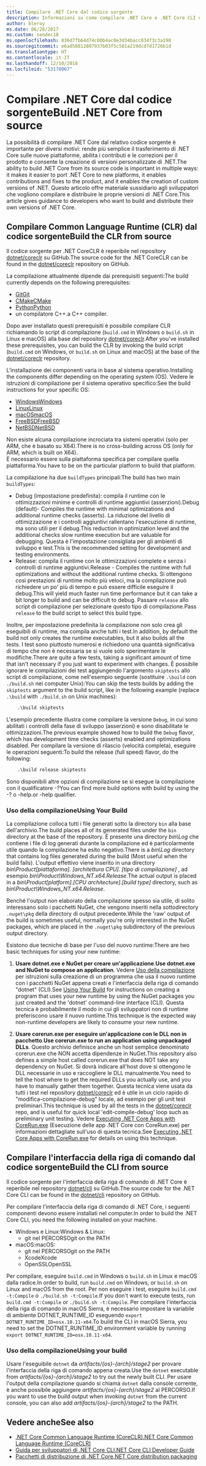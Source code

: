```yaml
---
title: Compilare .NET Core dal codice sorgente
description: Informazioni su come compilare .NET Core e .NET Core CLI dal codice sorgente.
author: bleroy
ms.date: 06/28/2017
ms.custom: seodec18
ms.openlocfilehash: 036d7fb64d74c00b4ac0e3d34bacc834f3c3a198
ms.sourcegitcommit: e6ad58812807937b03f5c581a219dcd7d1726b1d
ms.translationtype: HT
ms.contentlocale: it-IT
ms.lasthandoff: 12/10/2018
ms.locfileid: "53170067"
---
```

# <a name="build-net-core-from-source"></a><span data-ttu-id="b40f1-103">Compilare .NET Core dal codice sorgente</span><span class="sxs-lookup"><span data-stu-id="b40f1-103">Build .NET Core from source</span></span>

<span data-ttu-id="b40f1-104">La possibilità di compilare .NET Core dal relativo codice sorgente è importante per diversi motivi: rende più semplice il trasferimento di .NET Core sulle nuove piattaforme, abilita i contributi e le correzioni per il prodotto e consente la creazione di versioni personalizzate di .NET.</span><span class="sxs-lookup"><span data-stu-id="b40f1-104">The ability to build .NET Core from its source code is important in multiple ways: it makes it easier to port .NET Core to new platforms, it enables contributions and fixes to the product, and it enables the creation of custom versions of .NET.</span></span>
<span data-ttu-id="b40f1-105">Questo articolo offre materiale sussidiario agli sviluppatori che vogliono compilare e distribuire le proprie versioni di .NET Core.</span><span class="sxs-lookup"><span data-stu-id="b40f1-105">This article gives guidance to developers who want to build and distribute their own versions of .NET Core.</span></span>

## <a name="build-the-clr-from-source"></a><span data-ttu-id="b40f1-106">Compilare Common Language Runtime (CLR) dal codice sorgente</span><span class="sxs-lookup"><span data-stu-id="b40f1-106">Build the CLR from source</span></span>

<span data-ttu-id="b40f1-107">Il codice sorgente per .NET CoreCLR è reperibile nel repository [dotnet/coreclr](https://github.com/dotnet/coreclr/) su GitHub.</span><span class="sxs-lookup"><span data-stu-id="b40f1-107">The source code for the .NET CoreCLR can be found in the [dotnet/coreclr](https://github.com/dotnet/coreclr/) repository on GitHub.</span></span>

<span data-ttu-id="b40f1-108">La compilazione attualmente dipende dai prerequisiti seguenti:</span><span class="sxs-lookup"><span data-stu-id="b40f1-108">The build currently depends on the following prerequisites:</span></span>

* [<span data-ttu-id="b40f1-109">Git</span><span class="sxs-lookup"><span data-stu-id="b40f1-109">Git</span></span>](https://git-scm.com/)
* [<span data-ttu-id="b40f1-110">CMake</span><span class="sxs-lookup"><span data-stu-id="b40f1-110">CMake</span></span>](https://cmake.org/)
* [<span data-ttu-id="b40f1-111">Python</span><span class="sxs-lookup"><span data-stu-id="b40f1-111">Python</span></span>](https://www.python.org/)
* <span data-ttu-id="b40f1-112">un compilatore C++.</span><span class="sxs-lookup"><span data-stu-id="b40f1-112">a C++ compiler.</span></span>

<span data-ttu-id="b40f1-113">Dopo aver installato questi prerequisiti è possibile compilare CLR richiamando lo script di compilazione (`build.cmd` in Windows o `build.sh` in Linux e macOS) alla base del repository [dotnet/coreclr](https://github.com/dotnet/coreclr/).</span><span class="sxs-lookup"><span data-stu-id="b40f1-113">After you've installed these prerequisites, you can build the CLR by invoking the build script (`build.cmd` on Windows, or `build.sh` on Linux and macOS) at the base of the [dotnet/coreclr](https://github.com/dotnet/coreclr/) repository.</span></span>

<span data-ttu-id="b40f1-114">L'installazione dei componenti varia in base al sistema operativo.</span><span class="sxs-lookup"><span data-stu-id="b40f1-114">Installing the components differ depending on the operating system (OS).</span></span> <span data-ttu-id="b40f1-115">Vedere le istruzioni di compilazione per il sistema operativo specifico:</span><span class="sxs-lookup"><span data-stu-id="b40f1-115">See the build instructions for your specific OS:</span></span>

* [<span data-ttu-id="b40f1-116">Windows</span><span class="sxs-lookup"><span data-stu-id="b40f1-116">Windows</span></span>](https://github.com/dotnet/coreclr/blob/master/Documentation/building/windows-instructions.md)
* [<span data-ttu-id="b40f1-117">Linux</span><span class="sxs-lookup"><span data-stu-id="b40f1-117">Linux</span></span>](https://github.com/dotnet/coreclr/blob/master/Documentation/building/linux-instructions.md)
* [<span data-ttu-id="b40f1-118">macOS</span><span class="sxs-lookup"><span data-stu-id="b40f1-118">macOS</span></span>](https://github.com/dotnet/coreclr/blob/master/Documentation/building/osx-instructions.md)
* [<span data-ttu-id="b40f1-119">FreeBSD</span><span class="sxs-lookup"><span data-stu-id="b40f1-119">FreeBSD</span></span>](https://github.com/dotnet/coreclr/blob/master/Documentation/building/freebsd-instructions.md)
* [<span data-ttu-id="b40f1-120">NetBSD</span><span class="sxs-lookup"><span data-stu-id="b40f1-120">NetBSD</span></span>](https://github.com/dotnet/coreclr/blob/master/Documentation/building/netbsd-instructions.md)

<span data-ttu-id="b40f1-121">Non esiste alcuna compilazione incrociata tra sistemi operativi (solo per ARM, che è basato su X64).</span><span class="sxs-lookup"><span data-stu-id="b40f1-121">There is no cross-building across OS (only for ARM, which is built on X64).</span></span>  
<span data-ttu-id="b40f1-122">È necessario essere sulla piattaforma specifica per compilare quella piattaforma.</span><span class="sxs-lookup"><span data-stu-id="b40f1-122">You have to be on the particular platform to build that platform.</span></span>  

<span data-ttu-id="b40f1-123">La compilazione ha due `buildTypes` principali:</span><span class="sxs-lookup"><span data-stu-id="b40f1-123">The build has two main `buildTypes`:</span></span>

* <span data-ttu-id="b40f1-124">Debug (impostazione predefinita): compila il runtime con le ottimizzazioni minime e controlli di runtime aggiuntivi (asserzioni).</span><span class="sxs-lookup"><span data-stu-id="b40f1-124">Debug (default)- Compiles the runtime with minimal optimizations and additional runtime checks (asserts).</span></span> <span data-ttu-id="b40f1-125">La riduzione del livello di ottimizzazione e i controlli aggiuntivi rallentano l'esecuzione di runtime, ma sono utili per il debug.</span><span class="sxs-lookup"><span data-stu-id="b40f1-125">This reduction in optimization level and the additional checks slow runtime execution but are valuable for debugging.</span></span> <span data-ttu-id="b40f1-126">Questa è l'impostazione consigliata per gli ambienti di sviluppo e test.</span><span class="sxs-lookup"><span data-stu-id="b40f1-126">This is the recommended setting for development and testing environments.</span></span>
* <span data-ttu-id="b40f1-127">Release: compila il runtime con le ottimizzazioni complete e senza i controlli di runtime aggiuntivi.</span><span class="sxs-lookup"><span data-stu-id="b40f1-127">Release - Compiles the runtime with full optimizations and without the additional runtime checks.</span></span> <span data-ttu-id="b40f1-128">Si ottengono così prestazioni di runtime molto più veloci, ma la compilazione può richiedere un po' più di tempo e può essere difficile eseguire il debug.</span><span class="sxs-lookup"><span data-stu-id="b40f1-128">This will yield much faster run time performance but it can take a bit longer to build and can be difficult to debug.</span></span> <span data-ttu-id="b40f1-129">Passare `release` allo script di compilazione per selezionare questo tipo di compilazione.</span><span class="sxs-lookup"><span data-stu-id="b40f1-129">Pass `release` to the build script to select this build type.</span></span>

<span data-ttu-id="b40f1-130">Inoltre, per impostazione predefinita la compilazione non solo crea gli eseguibili di runtime, ma compila anche tutti i test.</span><span class="sxs-lookup"><span data-stu-id="b40f1-130">In addition, by default the build not only creates the runtime executables, but it also builds all the tests.</span></span>
<span data-ttu-id="b40f1-131">I test sono piuttosto numerosi e richiedono una quantità significativa di tempo che non è necessaria se si vuole solo sperimentare le modifiche.</span><span class="sxs-lookup"><span data-stu-id="b40f1-131">There are quite a few tests, taking a significant amount of time that isn't necessary if you just want to experiment with changes.</span></span>
<span data-ttu-id="b40f1-132">È possibile ignorare le compilazioni dei test aggiungendo l'argomento `skiptests` allo script di compilazione, come nell'esempio seguente (sostituire `.\build` con `./build.sh` nei computer Unix):</span><span class="sxs-lookup"><span data-stu-id="b40f1-132">You can skip the tests builds by adding the `skiptests` argument to the build script, like in the following example (replace `.\build` with `./build.sh` on Unix machines):</span></span>

```bat
    .\build skiptests
```

<span data-ttu-id="b40f1-133">L'esempio precedente illustra come compilare la versione `Debug`, in cui sono abilitati i controlli della fase di sviluppo (asserzioni) e sono disabilitate le ottimizzazioni.</span><span class="sxs-lookup"><span data-stu-id="b40f1-133">The previous example showed how to build the `Debug` flavor, which has development time checks (asserts) enabled and optimizations disabled.</span></span> <span data-ttu-id="b40f1-134">Per compilare la versione di rilascio (velocità completa), eseguire le operazioni seguenti:</span><span class="sxs-lookup"><span data-stu-id="b40f1-134">To build the release (full speed) flavor, do the following:</span></span>

```bat
    .\build release skiptests
```

<span data-ttu-id="b40f1-135">Sono disponibili altre opzioni di compilazione se si esegue la compilazione con il qualificatore -?</span><span class="sxs-lookup"><span data-stu-id="b40f1-135">You can find more build options with build by using the -?</span></span> <span data-ttu-id="b40f1-136">o -help.</span><span class="sxs-lookup"><span data-stu-id="b40f1-136">or -help qualifier.</span></span>

### <a name="using-your-build"></a><span data-ttu-id="b40f1-137">Uso della compilazione</span><span class="sxs-lookup"><span data-stu-id="b40f1-137">Using Your Build</span></span>

<span data-ttu-id="b40f1-138">La compilazione colloca tutti i file generati sotto la directory `bin` alla base dell'archivio.</span><span class="sxs-lookup"><span data-stu-id="b40f1-138">The build places all of its generated files under the `bin` directory at the base of the repository.</span></span>
<span data-ttu-id="b40f1-139">È presente una directory *bin\Log* che contiene i file di log generati durante la compilazione ed è particolarmente utile quando la compilazione ha esito negativo.</span><span class="sxs-lookup"><span data-stu-id="b40f1-139">There is a *bin\Log* directory that contains log files generated during the build (Most useful when the build fails).</span></span>
<span data-ttu-id="b40f1-140">L'output effettivo viene inserito in una directory *bin\Product\[piattaforma]. [architettura CPU]. [tipo di compilazione]* , ad esempio *bin\Product\Windows_NT.x64.Release*.</span><span class="sxs-lookup"><span data-stu-id="b40f1-140">The actual output is placed in a *bin\Product\[platform].[CPU architecture].[build type]* directory, such as *bin\Product\Windows_NT.x64.Release*.</span></span>

<span data-ttu-id="b40f1-141">Benché l'output non elaborato della compilazione spesso sia utile, di solito interessano solo i pacchetti NuGet, che vengono inseriti nella sottodirectory `.nuget\pkg` della directory di output precedente.</span><span class="sxs-lookup"><span data-stu-id="b40f1-141">While the 'raw' output of the build is sometimes useful, normally you're only interested in the NuGet packages, which are placed in the `.nuget\pkg` subdirectory of the previous output directory.</span></span>

<span data-ttu-id="b40f1-142">Esistono due tecniche di base per l'uso del nuovo runtime:</span><span class="sxs-lookup"><span data-stu-id="b40f1-142">There are two basic techniques for using your new runtime:</span></span>

 1. <span data-ttu-id="b40f1-143">**Usare dotnet.exe e NuGet per creare un'applicazione**.</span><span class="sxs-lookup"><span data-stu-id="b40f1-143">**Use dotnet.exe and NuGet to compose an application**.</span></span>
    <span data-ttu-id="b40f1-144">Vedere [Uso della compilazione](https://github.com/dotnet/coreclr/blob/master/Documentation/workflow/UsingYourBuild.md) per istruzioni sulla creazione di un programma che usa il nuovo runtime con i pacchetti NuGet appena creati e l'interfaccia della riga di comando "dotnet" (CLI).</span><span class="sxs-lookup"><span data-stu-id="b40f1-144">See [Using Your Build](https://github.com/dotnet/coreclr/blob/master/Documentation/workflow/UsingYourBuild.md) for instructions on creating a program that uses your new runtime by using the NuGet packages you just created and the 'dotnet' command-line interface (CLI).</span></span> <span data-ttu-id="b40f1-145">Questa tecnica è probabilmente il modo in cui gli sviluppatori non di runtime preferiscono usare il nuovo runtime.</span><span class="sxs-lookup"><span data-stu-id="b40f1-145">This technique is the expected way non-runtime developers are likely to consume your new runtime.</span></span>

 2. <span data-ttu-id="b40f1-146">**Usare corerun.exe per eseguire un'applicazione con le DLL non in pacchetto**.</span><span class="sxs-lookup"><span data-stu-id="b40f1-146">**Use corerun.exe to run an application using unpackaged DLLs**.</span></span>
    <span data-ttu-id="b40f1-147">Questo archivio definisce anche un host semplice denominato corerun.exe che NON accetta dipendenze in NuGet.</span><span class="sxs-lookup"><span data-stu-id="b40f1-147">This repository also defines a simple host called corerun.exe that does NOT take any dependency on NuGet.</span></span>
    <span data-ttu-id="b40f1-148">Si dovrà indicare all'host dove si ottengono le DLL necessarie in uso e raccogliere le DLL manualmente.</span><span class="sxs-lookup"><span data-stu-id="b40f1-148">You need to tell the host where to get the required DLLs you actually use, and you have to manually gather them together.</span></span>
    <span data-ttu-id="b40f1-149">Questa tecnica viene usata da tutti i test nel repository [dotnet/coreclr](https://github.com/dotnet/coreclr) ed è utile in un ciclo rapido di "modifica-compilazione-debug" locale, ad esempio per gli unit test preliminari.</span><span class="sxs-lookup"><span data-stu-id="b40f1-149">This technique is used by all the tests in the [dotnet/coreclr](https://github.com/dotnet/coreclr) repo, and is useful for quick local 'edit-compile-debug' loop such as preliminary unit testing.</span></span>
    <span data-ttu-id="b40f1-150">Vedere [Executing .NET Core Apps with CoreRun.exe](https://github.com/dotnet/coreclr/blob/master/Documentation/workflow/UsingCoreRun.md) (Esecuzione delle app .NET Core con CoreRun.exe) per informazioni dettagliate sull'uso di questa tecnica.</span><span class="sxs-lookup"><span data-stu-id="b40f1-150">See [Executing .NET Core Apps with CoreRun.exe](https://github.com/dotnet/coreclr/blob/master/Documentation/workflow/UsingCoreRun.md) for details on using this technique.</span></span>

## <a name="build-the-cli-from-source"></a><span data-ttu-id="b40f1-151">Compilare l'interfaccia della riga di comando dal codice sorgente</span><span class="sxs-lookup"><span data-stu-id="b40f1-151">Build the CLI from source</span></span>

<span data-ttu-id="b40f1-152">Il codice sorgente per l'interfaccia della riga di comando di .NET Core è reperibile nel repository [dotnet/cli](https://github.com/dotnet/cli/) su GitHub.</span><span class="sxs-lookup"><span data-stu-id="b40f1-152">The source code for the .NET Core CLI can be found in the [dotnet/cli](https://github.com/dotnet/cli/) repository on GitHub.</span></span>

<span data-ttu-id="b40f1-153">Per compilare l'interfaccia della riga di comando di .NET Core, i seguenti componenti devono essere installati nel computer.</span><span class="sxs-lookup"><span data-stu-id="b40f1-153">In order to build the .NET Core CLI, you need the following installed on your machine.</span></span>

* <span data-ttu-id="b40f1-154">Windows e Linux:</span><span class="sxs-lookup"><span data-stu-id="b40f1-154">Windows & Linux:</span></span>
  * <span data-ttu-id="b40f1-155">git nel PERCORSO</span><span class="sxs-lookup"><span data-stu-id="b40f1-155">git on the PATH</span></span>
* <span data-ttu-id="b40f1-156">macOS:</span><span class="sxs-lookup"><span data-stu-id="b40f1-156">macOS:</span></span>
  * <span data-ttu-id="b40f1-157">git nel PERCORSO</span><span class="sxs-lookup"><span data-stu-id="b40f1-157">git on the PATH</span></span>
  * <span data-ttu-id="b40f1-158">Xcode</span><span class="sxs-lookup"><span data-stu-id="b40f1-158">Xcode</span></span>
  * <span data-ttu-id="b40f1-159">OpenSSL</span><span class="sxs-lookup"><span data-stu-id="b40f1-159">OpenSSL</span></span>

<span data-ttu-id="b40f1-160">Per compilare, eseguire `build.cmd` in Windows o `build.sh` in Linux e macOS dalla radice.</span><span class="sxs-lookup"><span data-stu-id="b40f1-160">In order to build, run `build.cmd` on Windows, or `build.sh` on Linux and macOS from the root.</span></span> <span data-ttu-id="b40f1-161">Per non eseguire i test, eseguire `build.cmd -t:Compile` o `./build.sh -t:Compile`.</span><span class="sxs-lookup"><span data-stu-id="b40f1-161">If you don't want to execute tests, run `build.cmd -t:Compile` or `./build.sh -t:Compile`.</span></span> <span data-ttu-id="b40f1-162">Per compilare l'interfaccia della riga di comando in macOS Sierra, è necessario impostare la variabile di ambiente DOTNET_RUNTIME_ID eseguendo `export DOTNET_RUNTIME_ID=osx.10.11-x64`.</span><span class="sxs-lookup"><span data-stu-id="b40f1-162">To build the CLI in macOS Sierra, you need to set the DOTNET_RUNTIME_ID environment variable by running `export DOTNET_RUNTIME_ID=osx.10.11-x64`.</span></span>

### <a name="using-your-build"></a><span data-ttu-id="b40f1-163">Uso della compilazione</span><span class="sxs-lookup"><span data-stu-id="b40f1-163">Using your build</span></span>

<span data-ttu-id="b40f1-164">Usare l'eseguibile `dotnet` da *artifacts/{os}-{arch}/stage2* per provare l'interfaccia della riga di comando appena creata.</span><span class="sxs-lookup"><span data-stu-id="b40f1-164">Use the `dotnet` executable from *artifacts/{os}-{arch}/stage2* to try out the newly built CLI.</span></span> <span data-ttu-id="b40f1-165">Per usare l'output della compilazione quando si chiama `dotnet` dalla console corrente, è anche possibile aggiungere *artifacts/{os}-{arch}/stage2* al PERCORSO.</span><span class="sxs-lookup"><span data-stu-id="b40f1-165">If you want to use the build output when invoking `dotnet` from the current console, you can also add *artifacts/{os}-{arch}/stage2* to the PATH.</span></span>

## <a name="see-also"></a><span data-ttu-id="b40f1-166">Vedere anche</span><span class="sxs-lookup"><span data-stu-id="b40f1-166">See also</span></span>

* [<span data-ttu-id="b40f1-167">.NET Core Common Language Runtime (CoreCLR)</span><span class="sxs-lookup"><span data-stu-id="b40f1-167">.NET Core Common Language Runtime (CoreCLR)</span></span>](https://github.com/dotnet/coreclr/blob/master/README.md)
* [<span data-ttu-id="b40f1-168">Guida per sviluppatori di .NET Core CLI</span><span class="sxs-lookup"><span data-stu-id="b40f1-168">.NET Core CLI Developer Guide</span></span>](https://github.com/dotnet/cli/blob/master/Documentation/project-docs/developer-guide.md)
* [<span data-ttu-id="b40f1-169">Pacchetti di distribuzione di .NET Core</span><span class="sxs-lookup"><span data-stu-id="b40f1-169">.NET Core distribution packaging</span></span>](./distribution-packaging.md)
